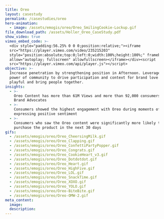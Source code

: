 ```yaml
---
title: Oreo
layout: casestudy
permalink: /casestudies/oreo
hero-animation:
  - image: /assets/emogis/oreo/Oreo_SmilingCookie-Lockup.gif
file_download_path: /assets/Holler_Oreo_CaseStudy.pdf
show_video: true
vimeo_embed_code: >-
  <div style="padding:56.25% 0 0 0;position:relative;"><iframe
  src="https://player.vimeo.com/video/235215203"
  style="position:absolute;top:0;left:0;width:100%;height:100%;" frameborder="0"
  allow="autoplay; fullscreen" allowfullscreen></iframe></div><script
  src="https://player.vimeo.com/api/player.js"></script>
objective: >-
  ​Increase penetration by strengthening position in Afternoon. Leverage the
  power of community to drive participation and context for brand love. Stay
  playful and bring people together.
insights:
  - >-
    Oreo Content has more than 61M Views and more than 92,000 consumers became
    Brand Advocates
  - >-
    Consumers showed the highest engagement with Oreo during moments of Love and
    expressing positive sentiment
  - >-
    Consumers who saw the Oreo content were significantly more likely to
    purchase the product in the next 30 days
gifs:
  - /assets/emogis/oreo/Oreo_CheersingMilk.gif
  - /assets/emogis/oreo/Oreo_Clapping.gif
  - /assets/emogis/oreo/Oreo_ConfettiPartyPopper.gif
  - /assets/emogis/oreo/Oreo_Congrats.gif
  - /assets/emogis/oreo/Oreo_CookieHeart_v3.gif
  - /assets/emogis/oreo/Oreo_Dotdotdot.gif
  - /assets/emogis/oreo/Oreo_Heart.gif
  - /assets/emogis/oreo/Oreo_HighFive.gif
  - /assets/emogis/oreo/Oreo_LOL.gif
  - /assets/emogis/oreo/Oreo_SnackTime.gif
  - /assets/emogis/oreo/Oreo_XOXO.gif
  - /assets/emogis/oreo/Oreo_YOLO.gif
  - /assets/emogis/oreo/Oreo-BiteBite.gif
  - /assets/emogis/oreo/Oreo-OMW-2.gif
meta_content:
  image:
  description:
---
```


